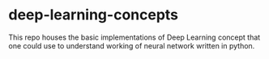# deep-learning-concepts
This repo houses the basic implementations of Deep Learning concept that one could use to understand working of neural network written in python. 

